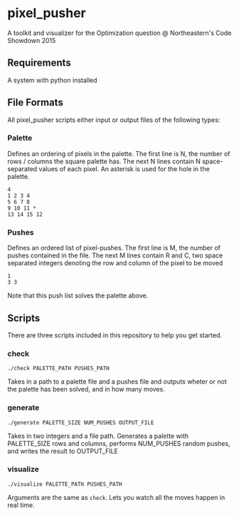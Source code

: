 # pixel_pusher
A toolkit and visualizer for the Optimization question @ Northeastern's Code Showdown 2015

## Requirements
A system with python installed

## File Formats
All pixel_pusher scripts either input or output files of the following types:

### Palette
Defines an ordering of pixels in the palette. The first line is N, the number of rows / columns the square palette has. The next N lines contain N space-separated values of each pixel. An asterisk is used for the hole in the palette.
	
	4
	1 2 3 4
	5 6 7 8	
	9 10 11 *
	13 14 15 12

### Pushes
Defines an ordered list of pixel-pushes. The first line is M, the number of pushes contained in the file. The next M lines contain R and C, two space separated integers denoting the row and column of the pixel to be moved
	
	1
	3 3

Note that this push list solves the palette above.

## Scripts
There are three scripts included in this repository to help you get started.

### check
`./check PALETTE_PATH PUSHES_PATH`

Takes in a path to a palette file and a pushes file and outputs wheter or not the palette has been solved, and in how many moves.

### generate
`./generate PALETTE_SIZE NUM_PUSHES OUTPUT_FILE`

Takes in two integers and a file path. Generates a palette with PALETTE_SIZE rows and columns, performs NUM_PUSHES random pushes, and writes the result to OUTPUT_FILE

### visualize
`./visualize PALETTE_PATH PUSHES_PATH`

Arguments are the same as `check`. Lets you watch all the moves happen in real time.
